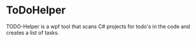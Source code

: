 # ToDoHelper
TODO-Helper is a wpf tool that scans C# projects for todo's in the code and creates a list of tasks.
